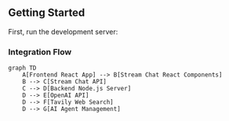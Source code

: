 ## Getting Started

First, run the development server:
<!-- 
```bash
npm run dev
# or
yarn dev
# or
pnpm dev
# or
bun dev
``` -->

### Integration Flow

```mermaid
graph TD
    A[Frontend React App] --> B[Stream Chat React Components]
    B --> C[Stream Chat API]
    C --> D[Backend Node.js Server]
    D --> E[OpenAI API]
    D --> F[Tavily Web Search]
    D --> G[AI Agent Management]
```
